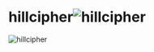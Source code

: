 # hillcipher![hillcipher](https://user-images.githubusercontent.com/74599593/135123476-73e75f6b-0266-457d-8beb-2b8cc438edf1.PNG)

![hillcipher](https://user-images.githubusercontent.com/74599593/135123536-02ed6c54-292b-4435-a8d0-72d9c83578c3.PNG)


